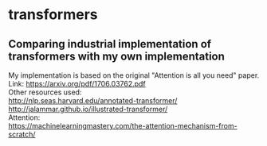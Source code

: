 # transformers
## Comparing industrial implementation of transformers with my own implementation
My implementation is based on the original "Attention is all you need" paper. Link: https://arxiv.org/pdf/1706.03762.pdf  
Other resources used:  
http://nlp.seas.harvard.edu/annotated-transformer/   
http://jalammar.github.io/illustrated-transformer/  
Attention:  
https://machinelearningmastery.com/the-attention-mechanism-from-scratch/  

